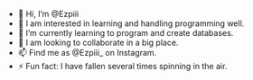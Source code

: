 - 👋 Hi, I’m @Ezpiii
- 👀 I am interested in learning and handling programming well. 
- 🌱 I’m currently learning to program and create databases.
- 💞️ I am looking to collaborate in a big place. 
- 📫 Find me as @Ezpiii_ on Instagram.
- ⚡ Fun fact: I have fallen several times spinning in the air.

<!---
Ezpiii/Ezpiii is a ✨ special ✨ repository because its `README.md` (this file) appears on your GitHub profile.
You can click the Preview link to take a look at your changes.
--->
